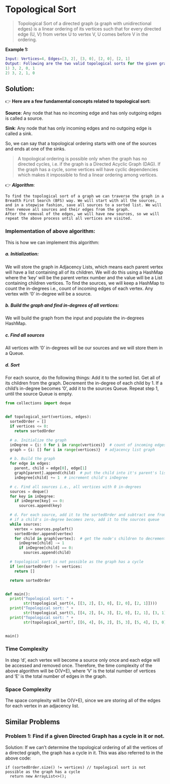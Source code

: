 # Topological Sort

>Topological Sort of a directed graph (a graph with unidirectional edges) is a linear ordering of its vertices such that for every directed edge (U, V) from vertex U to vertex V, U comes before V in the ordering.

**Example 1:**

```Lua
Input: Vertices=4, Edges=[3, 2], [3, 0], [2, 0], [2, 1]
Output: Following are the two valid topological sorts for the given graph:
1) 3, 2, 0, 1
2) 3, 2, 1, 0
```

## Solution:

👉 **Here are a few fundamental concepts related to topological sort:**

**Source**: Any node that has no incoming edge and has only outgoing edges is called a source.

**Sink**: Any node that has only incoming edges and no outgoing edge is called a sink.

So, we can say that a topological ordering starts with one of the sources and ends at one of the sinks.

>A topological ordering is possible only when the graph has no directed cycles, i.e. if the graph is a Directed Acyclic Graph (DAG). If the graph has a cycle, some vertices will have cyclic dependencies which makes it impossible to find a linear ordering among vertices.

👉 ***Algorithm***:

```
To find the topological sort of a graph we can traverse the graph in a Breadth First Search (BFS) way. We will start with all the sources, 
and in a stepwise fashion, save all sources to a sorted list. We will then remove all sources and their edges from the graph. 
After the removal of the edges, we will have new sources, so we will repeat the above process until all vertices are visited.
```

### Implementation of above algorithm:
This is how we can implement this algorithm:

##### **a. Initialization**:

We will store the graph in Adjacency Lists, which means each parent vertex will have a list containing all of its children. We will do this using a HashMap where the ‘key’ will be the parent vertex number and the value will be a List containing children vertices.
To find the sources, we will keep a HashMap to count the in-degrees i.e., count of incoming edges of each vertex. Any vertex with ‘0’ in-degree will be a source.

##### **b. Build the graph and find in-degrees of all vertices**:

We will build the graph from the input and populate the in-degrees HashMap.

##### **c. Find all sources**

All vertices with ‘0’ in-degrees will be our sources and we will store them in a Queue.

##### **d. Sort**

For each source, do the following things:
Add it to the sorted list.
Get all of its children from the graph.
Decrement the in-degree of each child by 1.
If a child’s in-degree becomes ‘0’, add it to the sources Queue.
Repeat step 1, until the source Queue is empty.

```python
from collections import deque


def topological_sort(vertices, edges):
  sortedOrder = []
  if vertices <= 0:
    return sortedOrder

  # a. Initialize the graph
  inDegree = {i: 0 for i in range(vertices)}  # count of incoming edges
  graph = {i: [] for i in range(vertices)}  # adjacency list graph

  # b. Build the graph
  for edge in edges:
    parent, child = edge[0], edge[1]
    graph[parent].append(child)  # put the child into it's parent's list
    inDegree[child] += 1  # increment child's inDegree

  # c. Find all sources i.e., all vertices with 0 in-degrees
  sources = deque()
  for key in inDegree:
    if inDegree[key] == 0:
      sources.append(key)

  # d. For each source, add it to the sortedOrder and subtract one from all of its children's in-degrees
  # if a child's in-degree becomes zero, add it to the sources queue
  while sources:
    vertex = sources.popleft()
    sortedOrder.append(vertex)
    for child in graph[vertex]:  # get the node's children to decrement their in-degrees
      inDegree[child] -= 1
      if inDegree[child] == 0:
        sources.append(child)

  # topological sort is not possible as the graph has a cycle
  if len(sortedOrder) != vertices:
    return []

  return sortedOrder


def main():
  print("Topological sort: " +
        str(topological_sort(4, [[3, 2], [3, 0], [2, 0], [2, 1]])))
  print("Topological sort: " +
        str(topological_sort(5, [[4, 2], [4, 3], [2, 0], [2, 1], [3, 1]])))
  print("Topological sort: " +
        str(topological_sort(7, [[6, 4], [6, 2], [5, 3], [5, 4], [3, 0], [3, 1], [3, 2], [4, 1]])))


main()
```
### Time Complexity
In step ‘d’, each vertex will become a source only once and each edge will be accessed and removed once. Therefore, the time complexity of the above algorithm will be O(V+E), where ‘V’ is the total number of vertices and ‘E’ is the total number of edges in the graph.

### Space Complexity
The space complexity will be O(V+E), since we are storing all of the edges for each vertex in an adjacency list.


## Similar Problems
### Problem 1: Find if a given Directed Graph has a cycle in it or not.

Solution: If we can’t determine the topological ordering of all the vertices of a directed graph, the graph has a cycle in it. This was also referred to in the above code:

    if (sortedOrder.size() != vertices) // topological sort is not possible as the graph has a cycle
      return new ArrayList<>();



